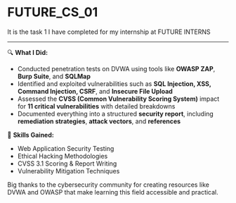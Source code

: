 # FUTURE_CS_01
It is the task 1 I have completed for my internship at FUTURE INTERNS 

---


🔍 **What I Did:**

* Conducted penetration tests on DVWA using tools like **OWASP ZAP**, **Burp Suite**, and **SQLMap**
* Identified and exploited vulnerabilities such as **SQL Injection, XSS, Command Injection, CSRF**, and **Insecure File Upload**
* Assessed the **CVSS (Common Vulnerability Scoring System)** impact for **11 critical vulnerabilities** with detailed breakdowns
* Documented everything into a structured **security report**, including **remediation strategies**, **attack vectors**, and **references**

🔧 **Skills Gained:**

* Web Application Security Testing
* Ethical Hacking Methodologies
* CVSS 3.1 Scoring & Report Writing
* Vulnerability Mitigation Techniques



Big thanks to the cybersecurity community for creating resources like DVWA and OWASP that make learning this field accessible and practical.





